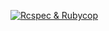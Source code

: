 [![Rcspec & Rubycop](https://github.com/TheLonestar1/Valerchick/actions/workflows/main.yml/badge.svg)](https://github.com/TheLonestar1/Valerchick/actions/workflows/main.yml)
